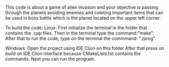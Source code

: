 This code is about a game of alien invasion and your objective is passing through the planets avoiding enemies and coleting important items that can be used in boss battle which is the planet located on the upper left corner.

To build the code:
Linux: First initialize the terminal in the folder that contains the .cpp files. Then in the terminal type the command:"make".
After that to run the code, type on the terminal the commmand: "./prog".

Windows: Open the project using IDE Clion on this folder
After that press on build on IDE Clion interface because CMakeLists.txt contains the commands.
Next you can run the program.

 

